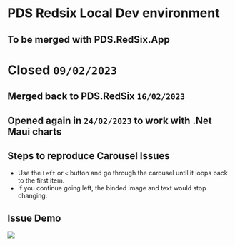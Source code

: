 # PDS Redsix Local Dev environment
## To be merged with PDS.RedSix.App
# Closed `09/02/2023`
## Merged back to PDS.RedSix `16/02/2023`
## Opened again in `24/02/2023` to work with .Net Maui charts
## Steps to reproduce Carousel Issues
- Use the `Left` or `<` button and go through the carousel until it loops back to the first item.
- If you continue going left, the binded image and text would stop changing.

## Issue Demo
![](https://j.gifs.com/Og0wxY.gif)

